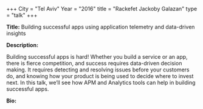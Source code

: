+++
City = "Tel Aviv"
Year = "2016"
title = "Rackefet Jackoby Galazan"
type = "talk"
+++

<div class="span-15  ">
  <div class="span-15  last ">
  <p><strong>Title:</strong>
  Building successful apps using application telemetry and data-driven insights
  </p>

  <p><strong>Description:</strong></p>

  <p>Building successful apps is hard! Whether you build a service or an app, there is fierce competition, and success requires data-driven decision making. It requires detecting and resolving issues before your customers do, and knowing how your product is being used to decide where to invest next. In this talk, we’ll see how APM and Analytics tools can help in building successful apps.</p>
      <p><strong>Bio:</strong></p>

  <p></p>

  </div>
</div>
